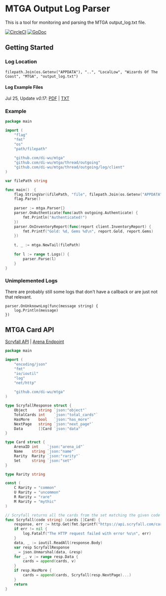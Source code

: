 # MTGA Output Log Parser
This is a tool for monitoring and parsing the MTGA output_log.txt file. 

[![CircleCI](https://circleci.com/gh/di-wu/mtga/tree/master.svg?style=svg)](https://circleci.com/gh/di-wu/mtga/tree/master)
[![GoDoc](https://godoc.org/github.com/di-wu/mtga?status.svg)](https://godoc.org/github.com/di-wu/mtga)
## Getting Started
### Log Location
```gotemplate
filepath.Join(os.Getenv("APPDATA"), "..", "LocalLow", "Wizards Of The Coast", "MTGA", "output_log.txt")
```

#### Log Example Files
Jul 25, Update *v0.17*: 
[PDF](http://magic.wizards.com/sites/mtg/files/output_log_arena.pdf) |
[TXT](testdata/output_log_0.17.txt)

### Example
```go
package main

import (
    "flag"
    "fmt"
    "os"
    "path/filepath"
	
    "github.com/di-wu/mtga"
    "github.com/di-wu/mtga/thread/outgoing"
    "github.com/di-wu/mtga/thread/outgoing/log/client"
)

var filePath string

func main()  {
    flag.StringVar(&filePath, "file", filepath.Join(os.Getenv("APPDATA"), "..", "LocalLow", "Wizards Of The Coast", "MTGA", "output_log.txt"), "Location to the MTGAs log file.")
    flag.Parse()
	
    parser := mtga.Parser{}
    parser.OnAuthenticate(func(auth outgoing.Authenticate) {
        fmt.Println("Authenticated!")
    })
    parser.OnInventoryReport(func(report client.InventoryReport) {
        fmt.Printf("Gold: %d, Gems %d\n", report.Gold, report.Gems)
    })
 
    t, _ := mtga.NewTail(filePath)
 
    for l := range t.Logs() {
        parser.Parse(l)
    }
}
```

### Unimplemented Logs
There are probably still some logs that don't have a callback or are just not that relevant.
```gotemplate
parser.OnUnknownLog(func(message string) {
    log.Println(message)
})
```

## MTGA Card API
[Scryfall API](https://scryfall.com/docs/api) |
[Arena Endpoint](https://scryfall.com/docs/api/cards/arena)

```go
package main

import (
	"encoding/json"
	"fmt"
	"io/ioutil"
	"log"
	"net/http"
	
	"github.com/di-wu/mtga"
)

type ScryfallResponse struct {
	Object     string `json:"object"`
	TotalCards int    `json:"total_cards"`
	HasMore    bool   `json:"has_more"`
	NextPage   string `json:"next_page"`
	Data       []Card `json:"data"`
}

type Card struct {
	ArenaID int    `json:"arena_id"`
	Name    string `json:"name"`
	Rarity  Rarity `json:"rarity"`
	Set     string `json:"set"`
}

type Rarity string

const (
	C Rarity = "common"
	U Rarity = "uncommon"
	R Rarity = "rare"
	M Rarity = "mythic"
)

// Scryfall returns all the cards from the set matching the given code (e.g. m20)
func Scryfall(code string) (cards []Card) {
	response, err := http.Get(fmt.Sprintf("https://api.scryfall.com/cards/search?q=set:%s", code))
	if err != nil {
		log.Fatalf("The HTTP request failed with error %s\n", err)
	}
	data, _ := ioutil.ReadAll(response.Body)
	var resp ScryfallResponse
	_ = json.Unmarshal(data, &resp)
	for _, v := range resp.Data {
		cards = append(cards, v)
	}
	if resp.HasMore {
		cards = append(cards, Scryfall(resp.NextPage)...)
	}
	return
}
```
